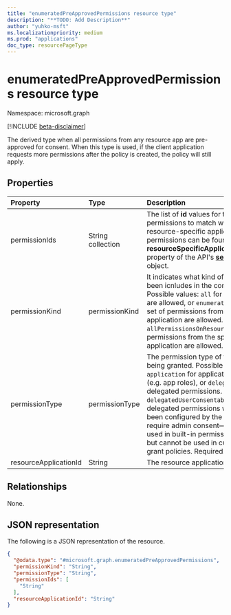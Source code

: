 ```yaml
---
title: "enumeratedPreApprovedPermissions resource type"
description: "**TODO: Add Description**"
author: "yuhko-msft"
ms.localizationpriority: medium
ms.prod: "applications"
doc_type: resourcePageType
---
```


# enumeratedPreApprovedPermissions resource type

Namespace: microsoft.graph

[!INCLUDE [beta-disclaimer](../../includes/beta-disclaimer.md)]

The derived type when all permissions from any resource app are pre-approved for consent. When this type is used, if the client application requests more permissions after the policy is created, the policy will still apply.

## Properties
|Property|Type|Description|
|:---|:---|:---|
|permissionIds|String collection|The list of **id** values for the specific permissions to match with. The **id** of resource-specific application permissions can be found in the **resourceSpecificApplicationPermissions** property of the API's [**servicePrincipal**](serviceprincipal.md) object.|
|permissionKind|permissionKind| It indicates what kind of permissions has been icnludes in the condition sets. Possible values: `all` for all  permissions are allowed, or `enumerated` for a selected set of permissions from a signle resource application are allowed. The value `allPermissionsOnResourceApp` indicates all permissions from the specific resource application are allowed. Required.|
|permissionType|permissionType|The permission type of the permission being granted. Possible values: `application` for application permissions (e.g. app roles), or `delegated` for delegated permissions. The value `delegatedUserConsentable` indicates delegated permissions which have not been configured by the API publisher to require admin consent—this value may be used in built-in permission grant policies, but cannot be used in custom permission grant policies. Required.|
|resourceApplicationId|String|The resource application id. Required.|

## Relationships
None.

## JSON representation
The following is a JSON representation of the resource.
<!-- {
  "blockType": "resource",
  "@odata.type": "microsoft.graph.enumeratedPreApprovedPermissions"
}
-->
``` json
{
  "@odata.type": "#microsoft.graph.enumeratedPreApprovedPermissions",
  "permissionKind": "String",
  "permissionType": "String",
  "permissionIds": [
    "String"
  ],
  "resourceApplicationId": "String"
}
```

